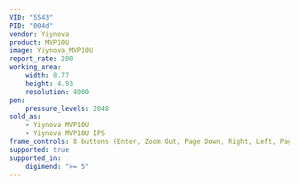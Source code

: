 ```yaml
---
VID: "5543"
PID: "004d"
vendor: Yiynova
product: MVP10U
image: Yiynova_MVP10U
report_rate: 200
working_area:
    width: 8.77
    height: 4.93
    resolution: 4000
pen:
    pressure_levels: 2048
sold_as:
    - Yiynova MVP10U
    - Yiynova MVP10U IPS
frame_controls: 8 buttons (Enter, Zoom Out, Page Down, Right, Left, Page Up, Zoom In, Esc)
supported: true
supported_in:
    digimend: ">= 5"
---
```

